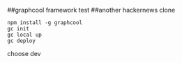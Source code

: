 ##graphcool framework test
##another hackernews clone

```
npm install -g graphcool
gc init
gc local up
gc deploy
```

choose dev
